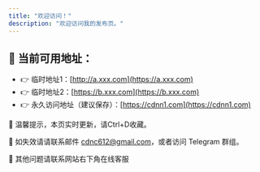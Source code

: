```yaml
---
title: "欢迎访问！"
description: "欢迎访问我的发布页。"
---
```


## 🚀 当前可用地址：

- 👉 临时地址1：[http://a.xxx.com](https://a.xxx.com)
- 👉 临时地址2：[https://b.xxx.com](https://b.xxx.com)
- 👉 永久访问地址（建议保存）：[https://cdnn1.com](https://cdnn1.com)

📢 温馨提示，本页实时更新，请Ctrl+D收藏。

📢 如失效请请联系邮件 cdnc612@gmail.com，或者访问 Telegram 群组。

📢 其他问题请联系网站右下角在线客服
